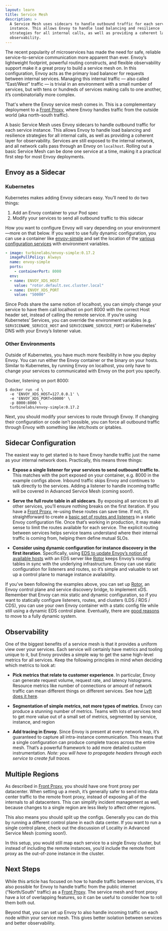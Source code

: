 ```yaml
---
layout: learn
title: Service Mesh
description: >
  A Service Mesh uses sidecars to handle outbound traffic for each service
  instance. This allows Envoy to handle load balancing and resilience
  strategies for all internal calls, as well as providing a coherent layer for
  observability.
---
```


The recent popularity of microservices has made the need for safe, reliable
service-to-service communication more apparent than ever. Envoy’s lightweight
footprint, powerful routing constructs, and flexible observability support make
it a great proxy to build a service mesh on. In this configuration, Envoy acts
as the primary load balancer for requests between internal services. Managing
this internal traffic — also called “East/West” traffic — is trivial in an
environment with a small number of services, but with tens or hundreds of
services making calls to one another, it’s combinatorially more complex.

That's where the Envoy service mesh comes in. This is a complementary
deployment to a [Front Proxy](front-proxy), where Envoy handles traffic
from the outside world (aka north-south traffic).

A basic Service Mesh uses Envoy sidecars to handle outbound traffic for each
service instance. This allows Envoy to handle load balancing and resilience
strategies for all internal calls, as well as providing a coherent layer for
observability. Services are still exposed to the internal network, and all
network calls pass through an Envoy on `localhost`. Rolling out a basic Service
Mesh can be done one service at a time, making it a practical first step for
most Envoy deployments.

## Envoy as a Sidecar

### Kubernetes

Kubernetes makes adding Envoy sidecars easy. You’ll need to do two things:

  1. Add an Envoy container to your Pod spec
  2. Modify your services to send all outbound traffic to this sidecar

How you want to configure Envoy will vary depending on your environment—more on
that below. If you want to use fully dynamic configuration, you can use a
container like [envoy-simple](https://github.com/turbinelabs/envoy-simple) and
set the location of the
[various](service-discovery)
[configuration services](routing-configuration) with
environment variables.

```yaml
- image: turbinelabs/envoy-simple:0.17.2
  imagePullPolicy: Always
  name: envoy-simple
  ports:
    - containerPort: 8000
  env:
  - name: ENVOY_XDS_HOST
    value: "rotor.default.svc.cluster.local"
  - name: ENVOY_XDS_PORT
    value: "50000"
```

Since Pods share the same notion of localhost, you can simply change your
service to have them call localhost on port 8000 with the correct Host header
set, instead of calling the remote service. If you’re using Kubernetes’
Services, you can override the environment variables (e.g.
`SERVICENAME_SERVICE_HOST` and `SERVICENAME_SERVICE_PORT`) or Kubernetes’ DNS
with your Envoy’s listener value.

### Other Environments

Outside of Kubernetes, you have much more flexibility in how you deploy Envoy.
You can run either the Envoy container or the binary on your hosts. Similar to
Kubernetes, by running Envoy on localhost, you only have to change your
services to communicated with Envoy on the port you specify.

Docker, listening on port 8000:

```shell
$ docker run -d \
  -e 'ENVOY_XDS_HOST=127.0.0.1' \
  -e 'ENVOY_XDS_PORT=50000' \
  -p 8000:8000 \
  turbinelabs/envoy-simple:0.17.2
```

Next, you should modify your services to route through Envoy. If changing their
configuration or code isn’t possible, you can force all outbound traffic
through Envoy with something like /etc/hosts or iptables.

## Sidecar Configuration

The easiest way to get started is to have Envoy handle traffic just the name as
your internal network does. Practically, this means three things:

  - **Expose a single listener for your services to send outbound traffic to.**
  This matches with the port exposed on your container, e.g. 8000 in the example
  configs above. Inbound traffic skips Envoy and continues to talk
  directly to the services. Adding a listener to handle incoming traffic will
  be covered in Advanced Service Mesh (coming soon!).

  - **Serve the full route table in all sidecars**. By exposing all services
  to all other services, you’ll ensure nothing breaks on the first iteration.
  If you have a [Front Proxy](front-proxy), re-using these routes can save
  time. If not, it’s straightforward to create a
  [basic set of routes and listeners](routing-basics)  in a static Envoy
  configuration file. Once that’s working in production, it may make sense to
  limit the routes available for each service. The explicit routing between
  services helps service teams understand where their internal traffic is
  coming from, helping them define mutual SLOs.

  - **Consider using dynamic configuration for instance discovery in the first iteration**. Specifically, using
  [EDS to update Envoy’s notion of available hosts](service-discovery)
  with an EDS server like [Rotor](https://github.com/turbinelabs/rotor) keeps
  Envoy’s routing tables in sync with the underlying infrastructure. Envoy can
  use static configuration for listeners and routes, so it’s simple and
  valuable to set up a control plane to manage instance availability.

If you’ve been following the examples above, you can set up
[Rotor](https://github.com/turbinelabs/rotor), an Envoy control plane and
service discovery bridge, to implement xDS. Remember that Envoy can mix static
and dynamic configuration, so if you want to statically configure listeners,
routes, and clusters (LDS / RDS / CDS), you can use your own Envoy container
with a static config file while still using a dynamic EDS control plane.
Eventually, there are [good reasons](routing-configuration)
to move to a fully dynamic system.

## Observability

One of the biggest benefits of a service mesh is that it provides a uniform
view over your services. Each service will certainly have metrics and tooling
unique to it, but Envoy provides a simple way to get the same high-level
metrics for all services. Keep the following principles in mind when deciding
which metrics to look at:

  - **Pick metrics that relate to customer experience**. In particular, Envoy
  can generate request volume, request rate, and latency histograms. Resource
  metrics like number of connections or amount of network traffic can mean
  different things on different services. See how
  [Lyft does it here](https://blog.envoyproxy.io/lyfts-envoy-dashboards-5c91738816b1).

  - **Segmentation of simple metrics, not more types of metrics.**
  Envoy can produce a stunning number of metrics. Teams with lots of services
  tend to get more value out of a small set of metrics, segmented by service,
  instance, and region

  - **Add tracing in Envoy.** Since Envoy is present at every network hop, it’s
  guaranteed to capture all intra-instance communication. This means that a
  single configuration can produce complete traces across the entire mesh.
  That’s a powerful framework to add more detailed custom instrumentation.
  _Note: you will have to propagate headers through each service to create full
  traces._

## Multiple Regions

As described in [Front Proxy](front-proxy), you should have one front
proxy per datacenter.  When setting up a mesh, it’s generally safer to send
intra-data center traffic to the remote front proxy, instead of exposing all of
the internals to all datacenters. This can simplify incident management as
well, because changes to a single region are less likely to affect other
regions.

This also means you should split up the configs. Generally you can do this by
running a different control plane in each data center. If you want to run a
single control plane, check out the discussion of Locality in Advanced Service
Mesh (coming soon!).

In this setup, you would still map each service to a single Envoy cluster, but
instead of including the remote instances, you’d include the remote front proxy
as the out-of-zone instance in the cluster.

## Next Steps

While this article has focused on how to handle traffic between services, it's
also possible for Envoy to handle traffic from the public internet
(“North/South” traffic) as a
[Front Proxy](front-proxy). The service mesh and
front proxy have a lot of overlapping features, so it can be useful to consider
how to roll them both out.

Beyond that, you can set up Envoy to also handle incoming traffic on each node
within your service mesh. This gives better isolation between services and
better observability.
